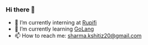 ### Hi there 👋

- 🔭 I’m currently interning at [Rupifi](https://www.rupifi.com/)
- 🌱 I’m currently learning [GoLang](https://go.dev/)
- 📫 How to reach me: sharma.kshitiz20@gmail.com
